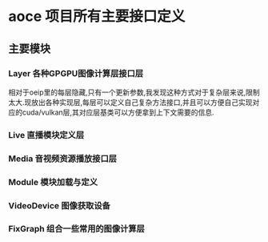 # aoce 项目所有主要接口定义

## 主要模块

### Layer 各种GPGPU图像计算层接口层

相对于oeip里的每层隐藏,只有一个更新参数,我发现这种方式对于复杂层来说,限制太大.现放出各种实现层,每层可以定义自己复杂方法接口,并且可以方便自己实现对应的cuda/vulkan层,其对应层基类可以方便拿到上下文需要的信息.

### Live 直播模块定义层

### Media 音视频资源播放接口层

### Module 模块加载与定义

### VideoDevice 图像获取设备

### FixGraph 组合一些常用的图像计算层

